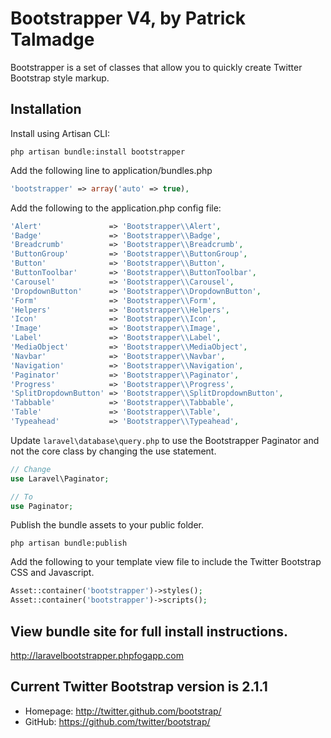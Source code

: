 # Bootstrapper V4, by Patrick Talmadge

Bootstrapper is a set of classes that allow you to quickly create Twitter Bootstrap style markup.

## Installation

Install using Artisan CLI:

```shell
php artisan bundle:install bootstrapper
```

Add the following line to application/bundles.php

```php
'bootstrapper' => array('auto' => true),
```

Add the following to the application.php config file:

```php
'Alert'               => 'Bootstrapper\\Alert',
'Badge'               => 'Bootstrapper\\Badge',
'Breadcrumb'          => 'Bootstrapper\\Breadcrumb',
'ButtonGroup'         => 'Bootstrapper\\ButtonGroup',
'Button'              => 'Bootstrapper\\Button',
'ButtonToolbar'       => 'Bootstrapper\\ButtonToolbar',
'Carousel'            => 'Bootstrapper\\Carousel',
'DropdownButton'      => 'Bootstrapper\\DropdownButton',
'Form'                => 'Bootstrapper\\Form',
'Helpers'             => 'Bootstrapper\\Helpers',
'Icon'                => 'Bootstrapper\\Icon',
'Image'               => 'Bootstrapper\\Image',
'Label'               => 'Bootstrapper\\Label',
'MediaObject'         => 'Bootstrapper\\MediaObject',
'Navbar'              => 'Bootstrapper\\Navbar',
'Navigation'          => 'Bootstrapper\\Navigation',
'Paginator'           => 'Bootstrapper\\Paginator',
'Progress'            => 'Bootstrapper\\Progress',
'SplitDropdownButton' => 'Bootstrapper\\SplitDropdownButton',
'Tabbable'            => 'Bootstrapper\\Tabbable',
'Table'               => 'Bootstrapper\\Table',
'Typeahead'           => 'Bootstrapper\\Typeahead',
```

Update `laravel\database\query.php` to use the Bootstrapper Paginator and not the core class by changing the use statement.

```php
// Change
use Laravel\Paginator;

// To
use Paginator;
```

Publish the bundle assets to your public folder.

```shell
php artisan bundle:publish
```

Add the following to your template view file to include the Twitter Bootstrap CSS and Javascript.

```php
Asset::container('bootstrapper')->styles();
Asset::container('bootstrapper')->scripts();
```

## View bundle site for full install instructions.

http://laravelbootstrapper.phpfogapp.com

## Current Twitter Bootstrap version is 2.1.1

- Homepage:		http://twitter.github.com/bootstrap/
- GitHub:   	https://github.com/twitter/bootstrap/
